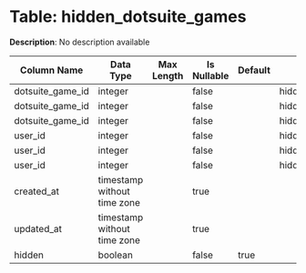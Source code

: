 # Table: hidden_dotsuite_games

**Description**: No description available

| Column Name | Data Type | Max Length | Is Nullable | Default | Primary Key | Foreign Key |
|-------------|-----------|------------|-------------|---------|-------------|-------------|
| dotsuite_game_id | integer |  | false |  | hidden_dotsuite_games | dotsuite_games |
| dotsuite_game_id | integer |  | false |  | hidden_dotsuite_games | hidden_dotsuite_games |
| dotsuite_game_id | integer |  | false |  | hidden_dotsuite_games | hidden_dotsuite_games |
| user_id | integer |  | false |  | hidden_dotsuite_games | hidden_dotsuite_games |
| user_id | integer |  | false |  | hidden_dotsuite_games | hidden_dotsuite_games |
| user_id | integer |  | false |  | hidden_dotsuite_games | users |
| created_at | timestamp without time zone |  | true |  |  |  |
| updated_at | timestamp without time zone |  | true |  |  |  |
| hidden | boolean |  | false | true |  |  |
